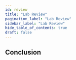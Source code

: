 ```yaml
---
id: review
title: "Lab Review"
pagination_label: "Lab Review"
sidebar_label: "Lab Review"
hide_table_of_contents: true
draft: false
---
```


## Conclusion








